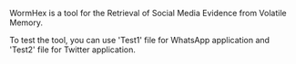 
WormHex is a tool for the Retrieval of Social Media Evidence from Volatile Memory.

To test the tool, you can use 'Test1' file for WhatsApp application and 'Test2' file for Twitter application. 
